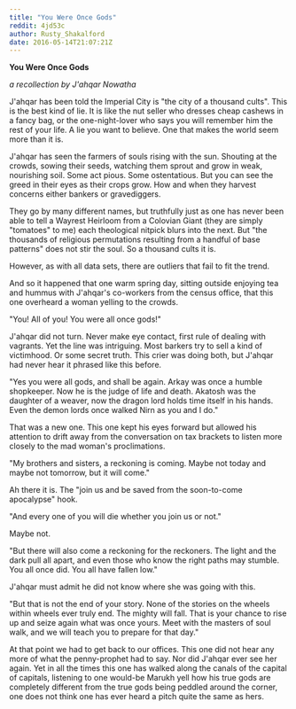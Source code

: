 ```yaml
---
title: "You Were Once Gods"
reddit: 4jd53c
author: Rusty_Shakalford
date: 2016-05-14T21:07:21Z
---
```


**You Were Once Gods**

*a recollection by J'ahqar Nowatha*


J'ahqar has been told the Imperial City is "the city of a thousand cults". This is the best kind of lie. It is like the nut seller who dresses cheap cashews in a fancy bag, or the one-night-lover who says you will remember him the rest of your life. A lie you want to believe. One that makes the world seem more than it is.

J'ahqar has seen the farmers of souls rising with the sun. Shouting at the crowds, sowing their seeds, watching them sprout and grow in weak, nourishing soil. Some act pious. Some ostentatious. But you can see the greed in their eyes as their crops grow. How and when they harvest concerns either bankers or gravediggers.

They go by many different names, but truthfully just as one has never been able to tell a Wayrest Heirloom from a Colovian Giant (they are simply "tomatoes" to me) each theological nitpick blurs into the next. But "the thousands of religious permutations resulting from a handful of base patterns" does not stir the soul. So a thousand cults it is.

However, as with all data sets, there are outliers that fail to fit the trend.

And so it happened that one warm spring day, sitting outside enjoying tea and hummus with J'ahqar's co-workers from the census office, that this one overheard a woman yelling to the crowds.

"You! All of you! You were all once gods!"

J'ahqar did not turn. Never make eye contact, first rule of dealing with vagrants. Yet the line was intriguing. Most barkers try to sell a kind of victimhood. Or some secret truth. This crier was doing both, but J'ahqar had never hear it phrased like this before.

"Yes you were all gods, and shall be again. Arkay was once a humble shopkeeper. Now he is the judge of life and death. Akatosh was the daughter of a weaver, now the dragon lord holds time itself in his hands. Even the demon lords once walked Nirn as you and I do."

That was a new one. This one kept his eyes forward but allowed his attention to drift away from the conversation on tax brackets to listen more closely to the mad woman's proclimations.

"My brothers and sisters, a reckoning is coming. Maybe not today and maybe not tomorrow, but it will come."

Ah there it is. The "join us and be saved from the soon-to-come apocalypse" hook.

"And every one of you will die whether you join us or not."

Maybe not.

"But there will also come a reckoning for the reckoners. The light and the dark pull all apart, and even those who know the right paths may stumble. You all once did. You all have fallen low."

J'ahqar must admit he did not know where she was going with this.

"But that is not the end of your story. None of the stories on the wheels within wheels ever truly end. The mighty will fall. That is your chance to rise up and seize again what was once yours. Meet with the masters of soul walk, and we will teach you to prepare for that day."

At that point we had to get back to our offices. This one did not hear any more of what the penny-prophet had to say. Nor did J'ahqar ever see her again. Yet in all the times this one has walked along the canals of the capital of capitals, listening to one would-be Marukh yell how his true gods are completely different from the true gods being peddled around the corner, one does not think one has ever heard a pitch quite the same as hers.

